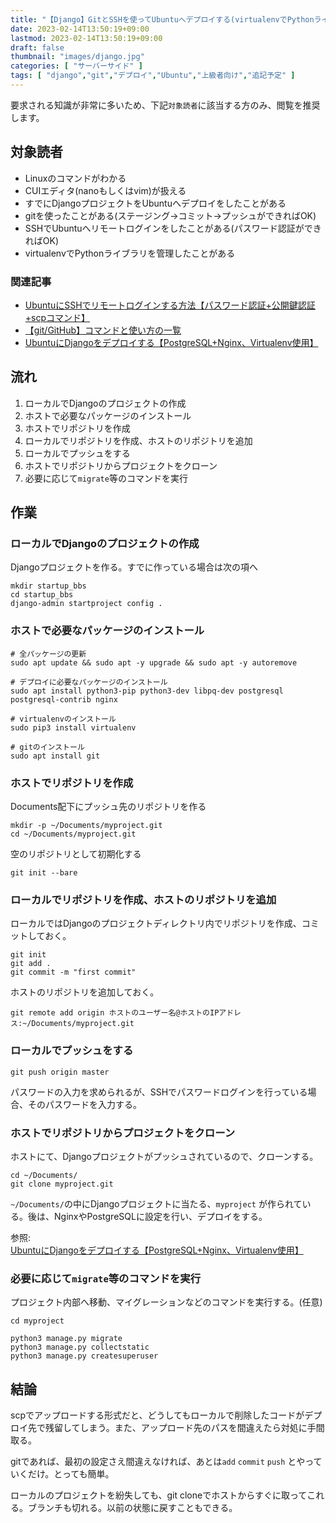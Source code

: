 ```yaml
---
title: "【Django】GitとSSHを使ってUbuntuへデプロイする(virtualenvでPythonライブラリの管理)【hookでmigrateコマンドも】"
date: 2023-02-14T13:50:19+09:00
lastmod: 2023-02-14T13:50:19+09:00
draft: false
thumbnail: "images/django.jpg"
categories: [ "サーバーサイド" ]
tags: [ "django","git","デプロイ","Ubuntu","上級者向け","追記予定" ]
---
```


要求される知識が非常に多いため、下記`対象読者`に該当する方のみ、閲覧を推奨します。

## 対象読者

- Linuxのコマンドがわかる
- CUIエディタ(nanoもしくはvim)が扱える
- すでにDjangoプロジェクトをUbuntuへデプロイをしたことがある
- gitを使ったことがある(ステージング→コミット→プッシュができればOK)
- SSHでUbuntuへリモートログインをしたことがある(パスワード認証ができればOK)
- virtualenvでPythonライブラリを管理したことがある

### 関連記事

- [UbuntuにSSHでリモートログインする方法【パスワード認証+公開鍵認証+scpコマンド】](/post/ubuntu-ssh/)
- [【git/GitHub】コマンドと使い方の一覧](/post/startup-git/)
- [UbuntuにDjangoをデプロイする【PostgreSQL+Nginx、Virtualenv使用】](/post/django-deploy-ubuntu-venv/)


<!--
## 構図と流れ


### 構図

#TODO: diagrams.net で作る
-->

## 流れ

1. ローカルでDjangoのプロジェクトの作成
1. ホストで必要なパッケージのインストール
1. ホストでリポジトリを作成
1. ローカルでリポジトリを作成、ホストのリポジトリを追加
1. ローカルでプッシュをする
1. ホストでリポジトリからプロジェクトをクローン
1. 必要に応じて`migrate`等のコマンドを実行


## 作業

### ローカルでDjangoのプロジェクトの作成

Djangoプロジェクトを作る。すでに作っている場合は次の項へ

    mkdir startup_bbs
    cd startup_bbs
    django-admin startproject config .


### ホストで必要なパッケージのインストール

    # 全パッケージの更新
    sudo apt update && sudo apt -y upgrade && sudo apt -y autoremove

    # デプロイに必要なパッケージのインストール
    sudo apt install python3-pip python3-dev libpq-dev postgresql postgresql-contrib nginx

    # virtualenvのインストール
    sudo pip3 install virtualenv

    # gitのインストール
    sudo apt install git 



### ホストでリポジトリを作成

Documents配下にプッシュ先のリポジトリを作る

    mkdir -p ~/Documents/myproject.git
    cd ~/Documents/myproject.git

空のリポジトリとして初期化する

    git init --bare

### ローカルでリポジトリを作成、ホストのリポジトリを追加

ローカルではDjangoのプロジェクトディレクトリ内でリポジトリを作成、コミットしておく。

    git init
    git add .
    git commit -m "first commit"

ホストのリポジトリを追加しておく。

    git remote add origin ホストのユーザー名@ホストのIPアドレス:~/Documents/myproject.git

### ローカルでプッシュをする

    git push origin master 

パスワードの入力を求められるが、SSHでパスワードログインを行っている場合、そのパスワードを入力する。

### ホストでリポジトリからプロジェクトをクローン

ホストにて、Djangoプロジェクトがプッシュされているので、クローンする。

    cd ~/Documents/
    git clone myproject.git 

`~/Documents/`の中にDjangoプロジェクトに当たる、`myproject` が作られている。後は、NginxやPostgreSQLに設定を行い、デプロイをする。

参照: [UbuntuにDjangoをデプロイする【PostgreSQL+Nginx、Virtualenv使用】](/post/django-deploy-ubuntu-venv/)


### 必要に応じて`migrate`等のコマンドを実行

プロジェクト内部へ移動、マイグレーションなどのコマンドを実行する。(任意)

    cd myproject

    python3 manage.py migrate
    python3 manage.py collectstatic
    python3 manage.py createsuperuser


## 結論

scpでアップロードする形式だと、どうしてもローカルで削除したコードがデプロイ先で残留してしまう。また、アップロード先のパスを間違えたら対処に手間取る。

gitであれば、最初の設定さえ間違えなければ、あとは`add` `commit` `push` とやっていくだけ。とっても簡単。

ローカルのプロジェクトを紛失しても、git cloneでホストからすぐに取ってこれる。ブランチも切れる。以前の状態に戻すこともできる。


